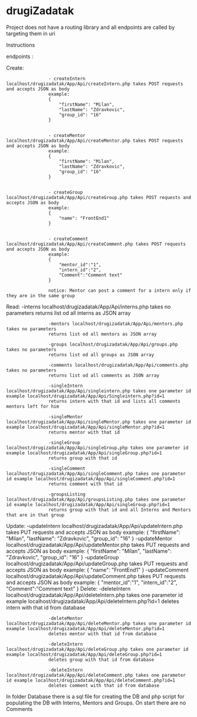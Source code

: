 # drugiZadatak

Project does not have a routing library and all endpoints are called by targeting them in uri

Instructions

 endpoints : 


 Create:
                    
                    - createIntern localhost/drugizadatak/App/Api/createIntern.php takes POST requests and accepts JSON as body
                    example:
                    {
                        "firstName": "Milan",
                        "lastName": "Zdravkovic",
                        "group_id": "16"
                    }
                    
                    
                    - createMentor localhost/drugizadatak/App/Api/createMentor.php takes POST requests and accepts JSON as body
                    example:
                    {
                        "firstName": "Milan",
                        "lastName": "Zdravkovic",
                        "group_id": "16"
                    }
                    
                    
                    - createGroup localhost/drugizadatak/App/Api/createGroup.php takes POST requests and accepts JSON as body
                    example:
                    {
                        "name": "FrontEnd1"
                    }
                    
                    
                    - createComment localhost/drugizadatak/App/Api/createComment.php takes POST requests and accepts JSON as body
                    example:
                    {
                        "mentor_id":"1",
                        "intern_id":"2",
                        "Comment":"Comment text"
                    }
                    
                    notice: Mentor can post a comment for a intern only if they are in the same group

Read:
                    -interns localhost/drugizadatak/App/Api/interns.php takes no parameters
                    returns list od all interns as JSON array

                    -mentors localhost/drugizadatak/App/Api/mentors.php takes no parameters
                    returns list od all mentors as JSON array

                    -groups localhost/drugizadatak/App/Api/groups.php takes no parameters
                    returns list od all groups as JSON array
                    
                    -comments localhost/drugizadatak/App/Api/comments.php takes no parameters
                    returns list od all comments as JSON array

                    -singleIntern localhost/drugizadatak/App/Api/singleintern.php takes one parameter id example localhost/drugizadatak/App/Api/Singleintern.php?id=1
                    returns intern with that id and lists all comments mentors left for him

                    -singleMentor localhost/drugizadatak/App/Api/singleMentor.php takes one parameter id example localhost/drugizadatak/App/Api/singleMentor.php?id=1
                    returns mentor with that id

                    -singleGroup localhost/drugizadatak/App/Api/singleGroup.php takes one parameter id example localhost/drugizadatak/App/Api/singleGroup.php?id=1
                    returns group with that id

                    -singleComment localhost/drugizadatak/App/Api/singleComment.php takes one parameter id example localhost/drugizadatak/App/Api/singleComment.php?id=1
                    returns comment with that id
                    
                    -groupsListing localhost/drugizadatak/App/Api/groupsListing.php takes one parameter id example localhost/drugizadatak/App/Api/singleGroup.php?id=1
                    returns group with that id and all Interns and Mentors that are in that group

Update:
                    -updateIntern localhost/drugizadatak/App/Api/updateIntern.php takes PUT requests and accepts JSON as body
                     example:
                    {
                        "firstName": "Milan",
                        "lastName": "Zdravkovic",
                        "group_id": "16"
                    }
                     -updateMentor localhost/drugizadatak/App/Api/updateMentor.php takes PUT requests and accepts JSON as body
                     example:
                    {
                        "firstName": "Milan",
                        "lastName": "Zdravkovic",
                        "group_id": "16"
                    }
                     -updateGroup localhost/drugizadatak/App/Api/updateGroup.php takes PUT requests and accepts JSON as body
                     example:
                    {
                       "name": "FrontEnd1"
                    }
                     -updateComment localhost/drugizadatak/App/Api/updateComment.php takes PUT requests and accepts JSON as body
                     example:
                    {
                        "mentor_id":"1",
                        "intern_id":"2",
                        "Comment":"Comment text"
                    }
Delete:
                    -deleteIntern localhost/drugizadatak/App/Api/deleteIntern.php takes one parameter id example localhost/drugizadatak/App/Api/deleteIntern.php?id=1
                    deletes intern with that id from database

                    -deleteMentor localhost/drugizadatak/App/Api/deleteMentor.php takes one parameter id example localhost/drugizadatak/App/Api/deleteMentor.php?id=1
                    deletes mentor with that id from database

                    -deleteIntern localhost/drugizadatak/App/Api/deleteGroup.php takes one parameter id example localhost/drugizadatak/App/Api/deleteGroup.php?id=1
                    deletes group with that id from database

                    -deleteIntern localhost/drugizadatak/App/Api/deleteComment.php takes one parameter id example localhost/drugizadatak/App/Api/deleteComment.php?id=1
                    deletes comment with that id from database


In folder Database there is a sql file for creating the DB and php script for populating the DB with Interns, Mentors and Groups. On start there are no Comments